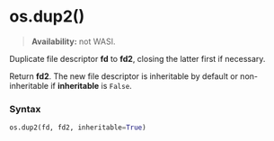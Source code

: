 # os.dup2()

> **Availability:** not WASI.

Duplicate file descriptor **fd** to **fd2**, closing the latter first if necessary.

Return **fd2**. The new file descriptor is inheritable by default or non-inheritable if **inheritable** is `False`.

### Syntax

```python
os.dup2(fd, fd2, inheritable=True)
```